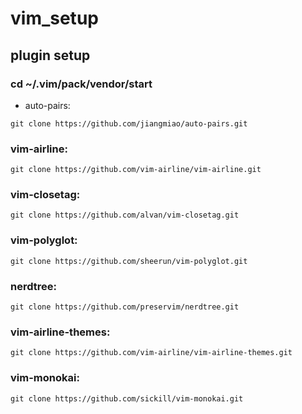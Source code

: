 # vim_setup
## plugin setup
### cd ~/.vim/pack/vendor/start

- auto-pairs: 
```
git clone https://github.com/jiangmiao/auto-pairs.git
```

### vim-airline:
```
git clone https://github.com/vim-airline/vim-airline.git
```

### vim-closetag: 
```
git clone https://github.com/alvan/vim-closetag.git
```

### vim-polyglot:
```
git clone https://github.com/sheerun/vim-polyglot.git
```

### nerdtree:    
```
git clone https://github.com/preservim/nerdtree.git
```

### vim-airline-themes:  
```
git clone https://github.com/vim-airline/vim-airline-themes.git
```

### vim-monokai:
```
git clone https://github.com/sickill/vim-monokai.git
```
